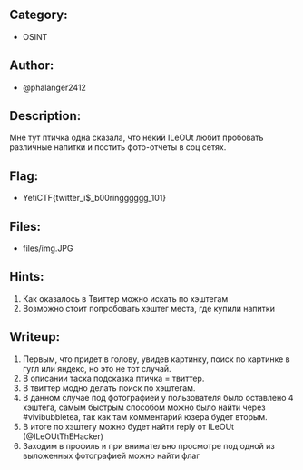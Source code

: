 ## Category:
* OSINT

## Author:
* @phalanger2412

## Description:
Мне тут птичка одна сказала, что некий ILeOUt любит пробовать различные напитки и постить фото-отчеты в соц сетях. 

## Flag:
* YetiCTF{twitter_i$_b00ringggggg_101}

## Files:
* files/img.JPG

## Hints:
1. Как оказалось в Твиттер можно искать по хэштегам
2. Возможно стоит попробовать хэштег места, где купили напитки

## Writeup:
1. Первым, что придет в голову, увидев картинку, поиск по картинке в гугл или яндекс, но это не тот случай.
2. В описании таска подсказка птичка = твиттер.
3. В твиттер модно делать поиск по хэштегам.
4. В данном случае под фотографией у пользователя было оставлено 4 хэштега, самым быстрым способом можно было найти через #vivibubbletea, так как там комментарий юзера будет вторым.
5. В итоге по хэштегу можно будет найти reply от ILeOUt (@ILeOUtThEHacker)
6. Заходим в профиль и при внимательно просмотре под одной из выложенных фотографией можно найти флаг
